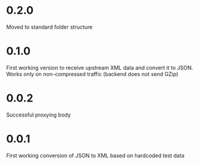 # 0.2.0

Moved to standard folder structure

# 0.1.0

First working version to receive upstream XML data and convert it to JSON. Works only on non-compressed traffic (backend does not send GZip)

# 0.0.2
Successful proxying body

# 0.0.1
First working conversion of JSON to XML based on hardcoded test data
